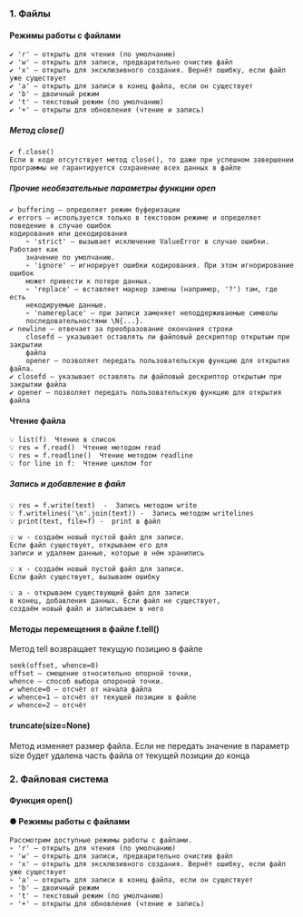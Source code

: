 ### 1. Файлы
#### Режимы работы с файлами
    ✔ 'r' — открыть для чтения (по умолчанию)
    ✔ 'w' — открыть для записи, предварительно очистив файл
    ✔ 'x' — открыть для эксклюзивного создания. Вернёт ошибку, если файл уже существует
    ✔ 'a' — открыть для записи в конец файла, если он существует
    ✔ 'b' — двоичный режим
    ✔ 't' — текстовый режим (по умолчанию)
    ✔ '+' — открыты для обновления (чтение и запись)

##### Метод close()
    ✔ f.close()
    Если в коде отсутствует метод close(), то даже при успешном завершении
    программы не гарантируется сохранение всех данных в файле

##### Прочие необязательные параметры функции open
    ✔ buffering — определяет режим буферизации
    ✔ errors — используется только в текстовом режиме и определяет поведение в случае ошибок
    кодирования или декодирования
        ➢ 'strict' — вызывает исключение ValueError в случае ошибки. Работает как
        значение по умолчанию.
        ➢ 'ignore' — игнорирует ошибки кодирования. При этом игнорирование ошибок
        может привести к потере данных.
        ➢ 'replace' — вставляет маркер замены (например, '?') там, где есть
        некодируемые данные.
        ➢ 'namereplace' — при записи заменяет неподдерживаемые символы
        последовательностями \N{...}.
    ✔ newline — отвечает за преобразование окончания строки
        closefd — указывает оставлять ли файловый дескриптор открытым при закрытии
        файла
        opener — позволяет передать пользовательскую функцию для открытия файла.
    ✔ closefd — указывает оставлять ли файловый дескриптор открытым при закрытии файла
    ✔ opener — позволяет передать пользовательскую функцию для открытия файла

#### Чтение файла
    💡 list(f)  Чтение в список
    💡 res = f.read()  Чтение методом read
    💡 res = f.readline()  Чтение методом readline
    💡 for line in f:  Чтение циклом for

##### Запись и добавление в файл
    💡 res = f.write(text)  -  Запись методом write
    💡 f.writelines('\n'.join(text)) -  Запись методом writelines
    💡 print(text, file=f) -  print в файл

    💡 w - создаём новый пустой файл для записи.
    Если файл существует, открываем его для
    записи и удаляем данные, которые в нём хранились

    💡 x - создаём новый пустой файл для записи.
    Если файл существует, вызываем ошибку

    💡 a - открываем существующий файл для записи
    в конец, добавления данных. Если файл не существует, 
    создаём новый файл и записываем в него

#### Методы перемещения в файле f.tell()
Метод tell возвращает текущую позицию в файле

    seek(offset, whence=0)
    offset — смещение относительно опорной точки,
    whence — способ выбора опороной точки.
    ✔ whence=0 — отсчёт от начала файла
    ✔ whence=1 — отсчёт от текущей позиции в файле
    ✔ whence=2 — отсчёт
#### truncate(size=None)
Метод изменяет размер файла. Если не передать значение
в параметр size будет удалена часть файла от текущей позиции до конца

### 2. Файловая система

#### Функция open()

#### ● Режимы работы с файлами
    Рассмотрим доступные режимы работы с файлами.
    ➢ 'r' — открыть для чтения (по умолчанию)
    ➢ 'w' — открыть для записи, предварительно очистив файл
    ➢ 'x' — открыть для эксклюзивного создания. Вернёт ошибку, если файл уже существует
    ➢ 'a' — открыть для записи в конец файла, если он существует
    ➢ 'b' — двоичный режим
    ➢ 't' — текстовый режим (по умолчанию)
    ➢ '+' — открыты для обновления (чтение и запись)